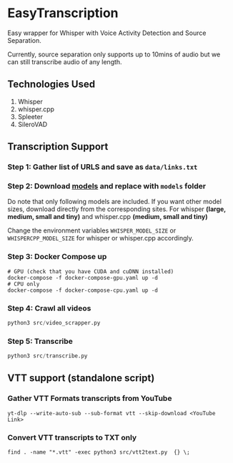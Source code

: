 # EasyTranscription
Easy wrapper for Whisper with Voice Activity Detection and Source Separation.

Currently, source separation only supports up to 10mins of audio but we can still transcribe audio of any length. 

## Technologies Used
1. Whisper
2. whisper.cpp
3. Spleeter
4. SileroVAD

## Transcription Support
### Step 1: Gather list of URLS and save as `data/links.txt`

### Step 2: Download [models](https://drive.google.com/file/d/1iw9B97j9BdQ7ms3yMJitM37V3iDFAncj/view?usp=sharing) and replace with `models` folder
Do note that only following models are included. If you want other model sizes, download directly from the corresponding sites.
For whisper **(large, medium, small and tiny)** and whisper.cpp **(medium, small and tiny)**

Change the environment variables `WHISPER_MODEL_SIZE` or `WHISPERCPP_MODEL_SIZE` for whisper or whisper.cpp accordingly.

### Step 3: Docker Compose up
```
# GPU (check that you have CUDA and cuDNN installed)
docker-compose -f docker-compose-gpu.yaml up -d
# CPU only
docker-compose -f docker-compose-cpu.yaml up -d
```

### Step 4: Crawl all videos
```python
python3 src/video_scrapper.py
```

### Step 5: Transcribe
```python
python3 src/transcribe.py
```

## VTT support (standalone script)
### Gather VTT Formats transcripts from YouTube
`yt-dlp --write-auto-sub --sub-format vtt --skip-download <YouTube Link>`
### Convert VTT transcripts to TXT only
`find . -name "*.vtt" -exec python3 src/vtt2text.py  {} \;`